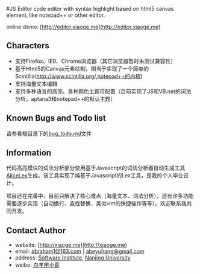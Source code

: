 #JS Editor
code editor with syntax highlight based on html5 canvas element, like notepad++ or other editor.
   
online demo: [http://editor.xiaoge.me](http://editor.xiaoge.me)

## Characters
* 支持Firefox、IE9、Chrome浏览器（其它浏览器暂时未测试兼容性）
* 基于Html5的Canvas元素绘制，相当于实现了一个简单的Scintilla(http://www.scintilla.org/,notepad++的内核)
* 支持海量文本编辑
* 支持多种语言的高亮、各种颜色主题可配置（目前实现了JS和VB.net的词法分析，aptana3和notepad++的默认主题）

## Known Bugs and Todo list
请参看根目录下的[bug_todo.md](https://github.com/YuhangGe/js-editor/blob/master/bugs_todo.md)文件

## Information
代码高亮模块的词法分析部分使用基于Javascript的词法分析器自动生成工具[AliceLex](http://github.com/YuhangGe/alicelex)生成。该工具实现了纯基于Javascript的Lex工具，是我的个人毕业设计。

项目还在完善中，目前只解决了核心难点（海量文本、词法分析），还有许多功能需要逐步实现（自动换行、查找替换、类似vim的快捷操作等等）。欢迎联系我共同开发。

## Contact Author
* website: [http://xiaoge.me](http://xiaoge.me)
* email: [abraham1@163.com](mailto:abraham1@163.com) | [abeyuhang@gmail.com](mailto:abeyuhang@gmail.com)
* address: [Software Institute](http://software.nju.edu.cn), [Nanjing University](http://nju.edu.cn)
* weibo: [白羊座小葛](http://weibo.com/abeyuhang)
